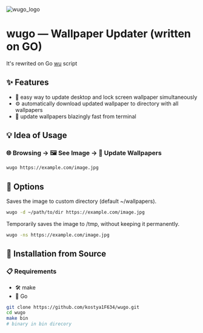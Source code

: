 ![wugo_logo](https://github.com/user-attachments/assets/00770646-61fb-4e1b-98fa-fceeb1cd4aa3)

# wugo — Wallpaper Updater (written on GO)
It's rewrited on Go [wu](https://github.com/kostya1F634/wu) script
## ✨ Features
* 🔄 easy way to update desktop and lock screen wallpaper simultaneously
* ⚙️ automatically download updated wallpaper to directory with all wallpapers
* 🚀 update wallpapers blazingly fast from terminal
## 💡 Idea of Usage
### 🌐 Browsing -> 🖼️ See Image -> 🔄 Update Wallpapers
```sh
wugo https://example.com/image.jpg
```
## 🧰 Options
Saves the image to custom directory (default ~/wallpapers).
```sh
wugo -d ~/path/to/dir https://example.com/image.jpg
```
Temporarily saves the image to /tmp, without keeping it permanently.
```sh
wugo -ns https://example.com/image.jpg
```
## 🔧 Installation from Source
### 📋 Requirements
* 🛠️ make
* 🦫 Go
```sh
git clone https://github.com/kostya1F634/wugo.git
cd wugo
make bin
# binary in bin direcory
```
